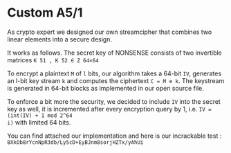 # Custom A5/1

As crypto expert we designed our own streamcipher that combines two linear elements into a secure design.

It works as follows. The secret key of NONSENSE consists of two invertible matrices <code>K 51 , K 52 &isin; Z 64×64</code>

To encrypt a plaintext <code>M</code> of <code>l</code> bits, our algorithm takes a 64-bit <code>IV</code>, generates an l-bit key stream <code>k</code> and computes the ciphertext <code>C = M &oplus; k</code>. The keystream is generated in 64-bit blocks as implemented in our open source file.

To enforce a bit more the security, we decided to include <code>IV</code> into the secret key as well, it is incremented after every encryption query by 1, i.e. <code>IV  = (int(IV) + 1 mod 2^64 i)</code> with limited 64 bits.

You can find attached our implementation and here is our incrackable test : <code>BXkOb8rYcnNpR3db/Ly5cD+EyBJnm8sorjHZTx/yAhUi</code>
